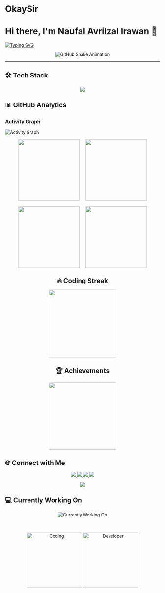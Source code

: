 # OkaySir
# Hi there, I'm Naufal Avrilzal Irawan 👋

[![Typing SVG](https://readme-typing-svg.demolab.com?font=Fira+Code&pause=1000&color=00F728&width=435&lines=HELLO+WORLD+;ITS+ME+N.A.I;Game+&+Software+Developer)](https://git.io/typing-svg)

<div align="center">
  <!-- Gunakan elemen picture untuk mendukung mode gelap dan terang -->
  <picture>
    <source media="(prefers-color-scheme: dark)" srcset="https://raw.githubusercontent.com/NaufalAvrilzalIrawan/NaufalAvrilzalIrawan/output/github-contribution-grid-snake-dark.svg" />
    <source media="(prefers-color-scheme: light)" srcset="https://raw.githubusercontent.com/NaufalAvrilzalIrawan/NaufalAvrilzalIrawan/output/github-contribution-grid-snake.svg" />
    <img alt="GitHub Snake Animation" src="https://raw.githubusercontent.com/NaufalAvrilzalIrawan/NaufalAvrilzalIrawan/output/github-contribution-grid-snake.svg" />
  </picture>
</div>

---

## 🛠 Tech Stack

<p align="center">
  <!-- Tambahkan ikon Java di awal -->
  <img src="https://skillicons.dev/icons?i=html,css,js,bootstrap,php,laravel,mysql,java,py,git,github,gitlab,linux,vscode,figma,godot&perline=8" />
</p>

## 📊 GitHub Analytics

### Activity Graph
![Activity Graph](https://github-readme-activity-graph.vercel.app/graph?username=NaufalAvrilzalIrawan&theme=react-dark&hide_border=true&area=true&custom_title=Contribution%20Timeline&color=00F728&line=00F728&point=FFFFFF)

<div align="center">
  <div style="display: flex; gap: 20px; justify-content: center">
    <img src="https://github-profile-summary-cards.vercel.app/api/cards/repos-per-language?username=NaufalAvrilzalIrawan&theme=github_dark" height="200" />
    <img src="https://github-profile-summary-cards.vercel.app/api/cards/most-commit-language?username=NaufalAvrilzalIrawan&theme=github_dark" height="200" />
  </div>
  
  <div style="display: flex; gap: 20px; justify-content: center; margin-top: 20px">
    <img src="https://github-profile-summary-cards.vercel.app/api/cards/stats?username=NaufalAvrilzalIrawan&theme=github_dark" height="200" />
    <img src="https://github-profile-summary-cards.vercel.app/api/cards/productive-time?username=NaufalAvrilzalIrawan&theme=github_dark&utcOffset=8" height="200" />
  </div>
</div>

<div align="center">
  <h2>🔥 Coding Streak</h2>
  <img src="https://github-readme-streak-stats.herokuapp.com?user=NaufalAvrilzalIrawan&theme=neon-dark&hide_border=true&date_format=M%20j%5B%2C%20Y%5D&background=000000&stroke=00F728&ring=00F728&fire=00F728&currStreakLabel=00F728&sideNums=00F728&sideLabels=00F728" height="220" />
  
  <h2>🏆 Achievements</h2>
  <img src="https://github-profile-trophy.vercel.app/?username=NaufalAvrilzalIrawan&theme=onedark&no-frame=false&margin-w=15&row=2&column=5" height="220" />
</div>

## 🌐 Connect with Me

<p align="center">
  <a href="https://www.linkedin.com/in/naufal-avrilzal-irawan-9019aa291/">
    <img src="https://img.shields.io/badge/LinkedIn-0077B5?style=for-the-badge&logo=linkedin&logoColor=white" />
  </a>
  <a href="mailto:naufalavir@gmail.com">
    <img src="https://img.shields.io/badge/Gmail-D14836?style=for-the-badge&logo=gmail&logoColor=white" />
  </a>
  <a href="https://instagram.com/naufalavrilzalirawan">
    <img src="https://img.shields.io/badge/Instagram-E4405F?style=for-the-badge&logo=instagram&logoColor=white" />
  </a>
  <a href="https://api.whatsapp.com/send?phone=6281295295659">
    <img src="https://img.shields.io/badge/WhatsApp-25D366?style=for-the-badge&logo=whatsapp&logoColor=white" />
  </a>
</p>

<div align="center">
  <img src="https://komarev.com/ghpvc/?username=NaufalAvrilzalIrawan&style=for-the-badge&color=00F728" />
</div>

## 💻 Currently Working On

<div align="center">
  <img src="https://readme-typing-svg.demolab.com?font=Fira+Code&pause=1000&color=00F728&width=435&lines=Exploring+new+technologies;Learning+Game+Development;Improving+Programming+Skill" alt="Currently Working On" />
</div>

<div style="margin-top:50px" align="center">
  <img alt="Coding" height="180" src="https://media.giphy.com/media/qgQUggAC3Pfv687qPC/giphy.gif" />
  <img alt="Developer" height="180" src="https://media.giphy.com/media/ZVik7pBtu9dNS/giphy.gif" />
</div>
